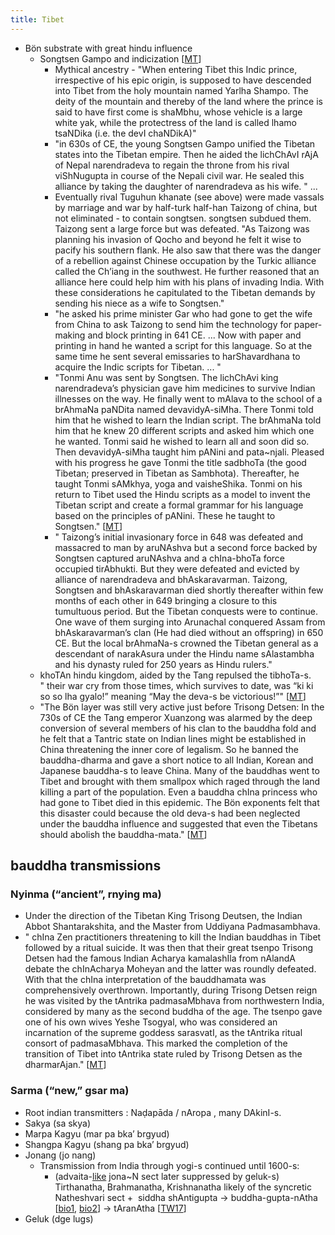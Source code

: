 ```yaml
---
title: Tibet
---
```


- Bön substrate with great hindu influence
    - Songtsen Gampo and indicization \[[MT](https://manasataramgini.wordpress.com/2013/12/26/the-successors-of-the-kaunteya-s-in-the-national-memory-of-bharata-s-and-bhota-s-and-related-discursions/)\]
        - Mythical ancestry - "When entering Tibet this Indic prince, irrespective of his epic origin, is supposed to have descended into Tibet from the holy mountain named Yarlha Shampo. The deity of the mountain and thereby of the land where the prince is said to have first come is shaMbhu, whose vehicle is a large white yak, while the protectress of the land is called lhamo tsaNDika (i.e. the devI chaNDikA)"
        - "in 630s of CE, the young Songtsen Gampo unified the Tibetan states into the Tibetan empire. Then he aided the lichChAvI rAjA of Nepal narendradeva to regain the throne from his rival viShNugupta in course of the Nepali civil war. He sealed this alliance by taking the daughter of narendradeva as his wife. " ...
        - Eventually rival Tuguhun khanate (see above) were made vassals by marriage and war by half-turk half-han Taizong of china, but not eliminated - to contain songtsen. songtsen subdued them. Taizong sent a large force but was defeated. "As Taizong was planning his invasion of Qocho and beyond he felt it wise to pacify his southern flank. He also saw that there was the danger of a rebellion against Chinese occupation by the Turkic alliance called the Ch’iang in the southwest. He further reasoned that an alliance here could help him with his plans of invading India. With these considerations he capitulated to the Tibetan demands by sending his niece as a wife to Songtsen." 
        - "he asked his prime minister Gar who had gone to get the wife from China to ask Taizong to send him the technology for paper-making and block printing in 641 CE. ... Now with paper and printing in hand he wanted a script for this language. So at the same time he sent several emissaries to harShavardhana to acquire the Indic scripts for Tibetan. ... "
        - "Tonmi Anu was sent by Songtsen. The lichChAvi king narendradeva’s physician gave him medicines to survive Indian illnesses on the way. He finally went to mAlava to the school of a brAhmaNa paNDita named devavidyA-siMha. There Tonmi told him that he wished to learn the Indian script. The brAhmaNa told him that he knew 20 different scripts and asked him which one he wanted. Tonmi said he wished to learn all and soon did so. Then devavidyA-siMha taught him pANini and pata~njali. Pleased with his progress he gave Tonmi the title sadbhoTa (the good Tibetan; preserved in Tibetan as Sambhota). Thereafter, he taught Tonmi sAMkhya, yoga and vaisheShika. Tonmi on his return to Tibet used the Hindu scripts as a model to invent the Tibetan script and create a formal grammar for his language based on the principles of pANini. These he taught to Songtsen." \[[MT](https://manasataramgini.wordpress.com/2013/12/26/the-successors-of-the-kaunteya-s-in-the-national-memory-of-bharata-s-and-bhota-s-and-related-discursions/)\]
        - " Taizong’s initial invasionary force in 648 was defeated and massacred to man by aruNAshva but a second force backed by Songtsen captured aruNAshva and a chIna-bhoTa force occupied tirAbhukti. But they were defeated and evicted by alliance of narendradeva and bhAskaravarman. Taizong, Songtsen and bhAskaravarman died shortly thereafter within few months of each other in 649 bringing a closure to this tumultuous period. But the Tibetan conquests were to continue. One wave of them surging into Arunachal conquered Assam from bhAskaravarman’s clan (He had died without an offspring) in 650 CE. But the local brAhmaNa-s crowned the Tibetan general as a descendant of narakAsura under the Hindu name sAlastambha and his dynasty ruled for 250 years as Hindu rulers."
    - khoTAn hindu kingdom, aided by the Tang repulsed the tibhoTa-s. " their war cry from those times, which survives to date, was “ki ki so so lha gyalo!” meaning “May the deva-s be victorious!”" \[[MT](https://manasataramgini.wordpress.com/2013/12/26/the-successors-of-the-kaunteya-s-in-the-national-memory-of-bharata-s-and-bhota-s-and-related-discursions/)\]
    - "The Bön layer was still very active just before Trisong Detsen: In the 730s of CE the Tang emperor Xuanzong was alarmed by the deep conversion of several members of his clan to the bauddha fold and he felt that a Tantric state on Indian lines might be established in China threatening the inner core of legalism. So he banned the bauddha-dharma and gave a short notice to all Indian, Korean and Japanese bauddha-s to leave China. Many of the bauddhas went to Tibet and brought with them smallpox which raged through the land killing a part of the population. Even a bauddha chIna princess who had gone to Tibet died in this epidemic. The Bön exponents felt that this disaster could because the old deva-s had been neglected under the bauddha influence and suggested that even the Tibetans should abolish the bauddha-mata." \[[MT](https://manasataramgini.wordpress.com/2013/12/26/the-successors-of-the-kaunteya-s-in-the-national-memory-of-bharata-s-and-bhota-s-and-related-discursions/)\]

## bauddha transmissions
### Nyinma (“ancient”, rnying ma)
- Under the direction of the Tibetan King Trisong Deutsen, the Indian Abbot Shantarakshita, and the Master from Uddiyana Padmasambhava.
- " chIna Zen practitioners threatening to kill the Indian bauddhas in Tibet followed by a ritual suicide. It was then that their great tsenpo Trisong Detsen had the famous Indian Acharya kamalashIla from nAlandA debate the chInAcharya Moheyan and the latter was roundly defeated. With that the chIna interpretation of the bauddhamata was comprehensively overthrown. Importantly, during Trisong Detsen reign he was visited by the tAntrika padmasaMbhava from northwestern India, considered by many as the second buddha of the age. The tsenpo gave one of his own wives Yeshe Tsogyal, who was considered an incarnation of the supreme goddess sarasvatI, as the tAntrika ritual consort of padmasaMbhava. This marked the completion of the transition of Tibet into tAntrika state ruled by Trisong Detsen as the dharmarAjan." \[[MT](https://manasataramgini.wordpress.com/2013/12/26/the-successors-of-the-kaunteya-s-in-the-national-memory-of-bharata-s-and-bhota-s-and-related-discursions/)\]

### Sarma (“new,” gsar ma)
- Root indian transmitters : Naḍapāda / nAropa , many DAkinI-s.
- Sakya (sa skya)
- Marpa Kagyu (mar pa bka’ brgyud)
- Shangpa Kagyu (shang pa bka’ brgyud)
- Jonang (jo nang)
    - Transmission from India through yogi-s continued until 1600-s:
        - (advaita-[like](https://en.wikipedia.org/wiki/Jonang) jona~N sect later suppressed by geluk-s) Tirthanatha, Brahmanatha, Krishnanatha likely of the syncretic Natheshvari sect +  siddha shAntigupta → buddha-gupta-nAtha \[[bio1](https://undumbara.wordpress.com/2009/05/07/buddhaguptanatha-and-the-late-survival-of-the-siddha-tradition-in-india-d-templeman/), [bio2](http://rywiki.tsadra.org/index.php/Buddhagupta-natha)\] -\> tAranAtha \[[TW17](https://twitter.com/blog_supplement/status/888947871017578496)\]
- Geluk (dge lugs)